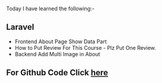 Today I have learned the following:-

## Laravel
- Frontend About Page Show Data Part 
- How to Put Review For This Course - Plz Put One Review.
- Backend Add Multi Image in About 

## For Github Code Click [here]()